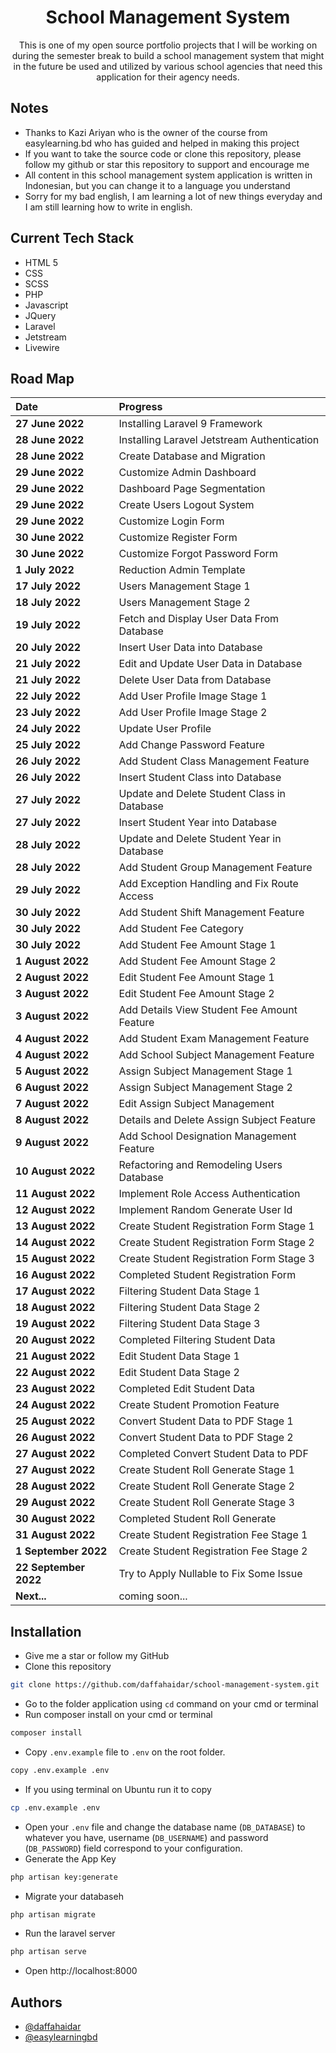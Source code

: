 <h1 align="center">School Management System</h1>

<p align = "center">This is one of my open source portfolio projects that I will be working on during the semester break to build a school management system that might in the future be used and utilized by various school agencies that need this application for their agency needs.</p>

## Notes

-   Thanks to Kazi Ariyan who is the owner of the course from easylearning.bd who has guided and helped in making this project
-   If you want to take the source code or clone this repository, please follow my github or star this repository to support and encourage me
-   All content in this school management system application is written in Indonesian, but you can change it to a language you understand
-   Sorry for my bad english, I am learning a lot of new things everyday and I am still learning how to write in english.

## Current Tech Stack

-   HTML 5
-   CSS
-   SCSS
-   PHP
-   Javascript
-   JQuery
-   Laravel
-   Jetstream
-   Livewire

## Road Map

| Date                  | Progress                                    |
| :-------------------- | :------------------------------------------ |
| **27 June 2022**      | Installing Laravel 9 Framework              |
| **28 June 2022**      | Installing Laravel Jetstream Authentication |
| **28 June 2022**      | Create Database and Migration               |
| **29 June 2022**      | Customize Admin Dashboard                   |
| **29 June 2022**      | Dashboard Page Segmentation                 |
| **29 June 2022**      | Create Users Logout System                  |
| **29 June 2022**      | Customize Login Form                        |
| **30 June 2022**      | Customize Register Form                     |
| **30 June 2022**      | Customize Forgot Password Form              |
| **1 July 2022**       | Reduction Admin Template                    |
| **17 July 2022**      | Users Management Stage 1                    |
| **18 July 2022**      | Users Management Stage 2                    |
| **19 July 2022**      | Fetch and Display User Data From Database   |
| **20 July 2022**      | Insert User Data into Database              |
| **21 July 2022**      | Edit and Update User Data in Database       |
| **21 July 2022**      | Delete User Data from Database              |
| **22 July 2022**      | Add User Profile Image Stage 1              |
| **23 July 2022**      | Add User Profile Image Stage 2              |
| **24 July 2022**      | Update User Profile                         |
| **25 July 2022**      | Add Change Password Feature                 |
| **26 July 2022**      | Add Student Class Management Feature        |
| **26 July 2022**      | Insert Student Class into Database          |
| **27 July 2022**      | Update and Delete Student Class in Database |
| **27 July 2022**      | Insert Student Year into Database           |
| **28 July 2022**      | Update and Delete Student Year in Database  |
| **28 July 2022**      | Add Student Group Management Feature        |
| **29 July 2022**      | Add Exception Handling and Fix Route Access |
| **30 July 2022**      | Add Student Shift Management Feature        |
| **30 July 2022**      | Add Student Fee Category                    |
| **30 July 2022**      | Add Student Fee Amount Stage 1              |
| **1 August 2022**     | Add Student Fee Amount Stage 2              |
| **2 August 2022**     | Edit Student Fee Amount Stage 1             |
| **3 August 2022**     | Edit Student Fee Amount Stage 2             |
| **3 August 2022**     | Add Details View Student Fee Amount Feature |
| **4 August 2022**     | Add Student Exam Management Feature         |
| **4 August 2022**     | Add School Subject Management Feature       |
| **5 August 2022**     | Assign Subject Management Stage 1           |
| **6 August 2022**     | Assign Subject Management Stage 2           |
| **7 August 2022**     | Edit Assign Subject Management              |
| **8 August 2022**     | Details and Delete Assign Subject Feature   |
| **9 August 2022**     | Add School Designation Management Feature   |
| **10 August 2022**    | Refactoring and Remodeling Users Database   |
| **11 August 2022**    | Implement Role Access Authentication        |
| **12 August 2022**    | Implement Random Generate User Id           |
| **13 August 2022**    | Create Student Registration Form Stage 1    |
| **14 August 2022**    | Create Student Registration Form Stage 2    |
| **15 August 2022**    | Create Student Registration Form Stage 3    |
| **16 August 2022**    | Completed Student Registration Form         |
| **17 August 2022**    | Filtering Student Data Stage 1              |
| **18 August 2022**    | Filtering Student Data Stage 2              |
| **19 August 2022**    | Filtering Student Data Stage 3              |
| **20 August 2022**    | Completed Filtering Student Data            |
| **21 August 2022**    | Edit Student Data Stage 1                   |
| **22 August 2022**    | Edit Student Data Stage 2                   |
| **23 August 2022**    | Completed Edit Student Data                 |
| **24 August 2022**    | Create Student Promotion Feature            |
| **25 August 2022**    | Convert Student Data to PDF Stage 1         |
| **26 August 2022**    | Convert Student Data to PDF Stage 2         |
| **27 August 2022**    | Completed Convert Student Data to PDF       |
| **27 August 2022**    | Create Student Roll Generate Stage 1        |
| **28 August 2022**    | Create Student Roll Generate Stage 2        |
| **29 August 2022**    | Create Student Roll Generate Stage 3        |
| **30 August 2022**    | Completed Student Roll Generate             |
| **31 August 2022**    | Create Student Registration Fee Stage 1     |
| **1 September 2022**  | Create Student Registration Fee Stage 2     |
| **22 September 2022** | Try to Apply Nullable to Fix Some Issue     |
| **Next...**           | coming soon...                              |

## Installation

-   Give me a star or follow my GitHub
-   Clone this repository

```bash
git clone https://github.com/daffahaidar/school-management-system.git
```

-   Go to the folder application using `cd` command on your cmd or terminal
-   Run composer install on your cmd or terminal

```bash
composer install
```

-   Copy `.env.example` file to `.env` on the root folder.

```bash
copy .env.example .env
```

-   If you using terminal on Ubuntu run it to copy

```bash
cp .env.example .env
```

-   Open your `.env` file and change the database name (`DB_DATABASE`) to whatever you have, username (`DB_USERNAME`) and password (`DB_PASSWORD`) field correspond to your configuration.
-   Generate the App Key

```bash
php artisan key:generate
```

-   Migrate your databaseh

```bash
php artisan migrate
```

-   Run the laravel server

```bash
php artisan serve
```

-   Open http://localhost:8000

## Authors

-   [@daffahaidar](https://www.github.com/daffahaidar)
-   [@easylearningbd](https://www.github.com/easylearningbd)
